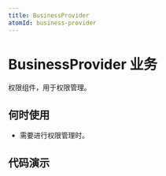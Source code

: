 ```yaml
---
title: BusinessProvider
atomId: business-provider
---
```


# BusinessProvider 业务

权限组件，用于权限管理。

## 何时使用

- 需要进行权限管理时。

## 代码演示

